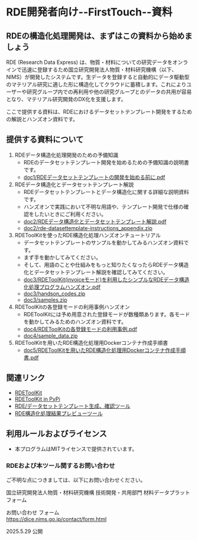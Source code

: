 # RDE開発者向け--FirstTouch--資料

## RDEの構造化処理開発は、まずはこの資料から始めましょう

RDE (Research Data Express) は、物質・材料についての研究データをオンラインで迅速に登録するため国立研究開発法人物質・材料研究機構（以下、NIMS）が開発したシステムです。生データを登録すると自動的にデータ駆動型のマテリアル研究に適した形に構造化してクラウドに蓄積します。これによりユーザーや研究グループ内での再利用や他の研究グループとのデータの共用が容易となり、マテリアル研究開発のDX化を支援します。

ここで提供する資料は、RDEにおけるデータセットテンプレート開発をするための解説とハンズオン資料です。

## 提供する資料について

1. RDEデータ構造化処理開発のための予備知識
    - RDEのデータセットテンプレート開発を始めるための予備知識の説明書です。
    - [doc1/RDEデータセットテンプレートの開発を始める前に.pdf](doc1/RDEデータセットテンプレートの開発を始める前に.pdf)
2. RDEデータ構造化とデータセットテンプレート解説
    -   RDEデータセットテンプレートとデータ構造化に関する詳細な説明資料です。
    -   ハンズオンで実践において不明な用語や、テンプレート開発で仕様の確認をしたいときにご利用ください。
    -   [doc2/RDEデータ構造化とデータセットテンプレート解説.pdf](doc2/RDEデータ構造化とデータセットテンプレート解説.pdf)
    -   [doc2/rde-datasettemplate-instructions_appendix.zip](doc2/rde-datasettemplate-instructions_appendix.zip)
3. RDEToolKitを使ったRDE構造化処理ハンズオンチュートリアル
    - データセットテンプレートのサンプルを動かしてみるハンズオン資料です。
    - まず手を動かしてみてください。
    - そして、用語のことや仕組みをもっと知りたくなったらRDEデータ構造化とデータセットテンプレート解説を確認してみてください。
    - [doc3/RDEToolKit(invoiceモード)を利用したシンプルなRDEデータ構造化処理プログラムハンズオン.pdf](doc3/RDEToolKit%28invoiceモード%29を利用したシンプルなRDEデータ構造化処理プログラムハンズオン.pdf)
    - [doc3/handson_codes.zip](doc3/handson_codes.zip)
    - [doc3/samples.zip](doc3/samples.zip)
4. RDEToolKitの各登録モードの利用事例ハンズオン
    - RDEToolKitには予め用意された登録モードが数種類あります。各モードを動かしてみるためのハンズオン資料です。
    - [doc4/RDEToolKitの各登録モードの利用事例.pdf](doc4/RDEToolKitの各登録モードの利用事例.pdf)
    - [doc4/sample_data.zip](doc4/sample_data.zip)
5. RDEToolKitを用いたRDE構造化処理用Dockerコンテナ作成手順書
    - [doc5/RDEToolKitを用いたRDE構造化処理用Dockerコンテナ作成手順書.pdf](doc5/RDEToolKitを用いたRDE構造化処理用Dockerコンテナ作成手順書.pdf)

## 関連リンク
- [RDEToolKit](https://github.com/nims-mdpf/rdetoolkit)
- [RDEToolKit in PyPi](https://pypi.org/project/rdetoolkit/)
- [RDE/データセットテンプレート生成、確認ツール](https://github.com/nims-mdpf/RDE_datasettemplate-schemafile-make-tool)
- [RDE構造化処理結果プレビューツール](https://github.com/nims-mdpf/RDE_structured-result-preview-tool)
## 利用ルールおよびライセンス
 
* 本プログラムはMITライセンスで提供されています。


### RDEおよび本ツール関するお問い合わせ

ご不明な点につきましては、以下にお問い合わせください。

国立研究開発法人物質・材料研究機構
技術開発・共用部門 材料データプラットフォーム

お問い合わせ フォーム<br>
https://dice.nims.go.jp/contact/form.html

2025.5.29 公開